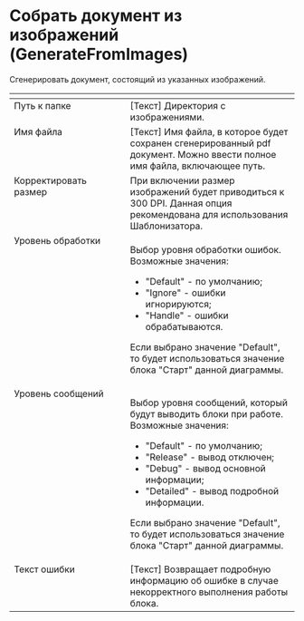 # Собрать документ из изображений (GenerateFromImages)

Сгенерировать документ, состоящий из указанных изображений.

<table data-header-hidden><thead><tr><th width="217" valign="top"></th><th width="337" valign="top"></th></tr></thead><tbody><tr><td valign="top">Путь к папке</td><td valign="top">[Текст] Директория с изображениями.</td></tr><tr><td valign="top">Имя файла</td><td valign="top">[Текст] Имя файла, в которое будет сохранен сгенерированный pdf документ. Можно ввести полное имя файла, включающее путь.</td></tr><tr><td valign="top">Корректировать размер</td><td valign="top">При включении размер изображений будет приводиться к 300 DPI. Данная опция рекомендована для использования Шаблонизатора.</td></tr><tr><td valign="top">Уровень обработки</td><td valign="top"><p>Выбор уровня обработки ошибок. Возможные значения: </p><ul><li>"Default" - по умолчанию; </li><li>"Ignore" - ошибки игнорируются; </li><li>"Handle" - ошибки обрабатываются. </li></ul><p>Если выбрано значение "Default", то будет использоваться значение блока "Старт" данной диаграммы.</p></td></tr><tr><td valign="top">Уровень сообщений</td><td valign="top"><p>Выбор уровня сообщений, который будут выводить блоки при работе. Возможные значения: </p><ul><li>"Default" - по умолчанию; </li><li>"Release" - вывод отключен; </li><li>"Debug" - вывод основной информации; </li><li>"Detailed" - вывод подробной информации. </li></ul><p>Если выбрано значение "Default", то будет использоваться значение блока "Старт" данной диаграммы.</p></td></tr><tr><td valign="top">Текст ошибки</td><td valign="top">[Текст] Возвращает подробную информацию об ошибке в случае некорректного выполнения работы блока.</td></tr></tbody></table>
